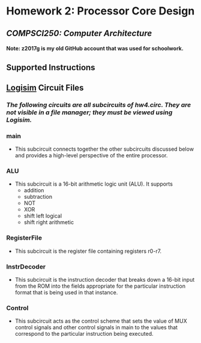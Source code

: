 # Homework 2: Processor Core Design
## ***COMPSCI250: Computer Architecture***
#### Note: z2017g is my old GitHub account that was used for schoolwork. 
## Supported Instructions

## [Logisim](http://www.cburch.com/logisim/download.html) Circuit Files
### *The following circuits are all subcircuits of hw4.circ. They are not visible in a file manager; they must be viewed using Logisim.*
### main
* This subcircuit connects together the other subcircuits discussed below and provides a high-level perspective of the entire processor. 

### ALU
* This subcircuit is a 16-bit arithmetic logic unit (ALU). It supports 
  * addition 
  * subtraction 
  * NOT
  * XOR
  * shift left logical
  * shift right arithmetic 

### RegisterFile
* This subcircuit is the register file containing registers r0-r7.

### InstrDecoder
* This subcircuit is the instruction decoder that breaks down a 16-bit input from the ROM into the fields appropriate for the particular instruction format that is being used in that instance. 

### Control
* This subcircuit acts as the control scheme that sets the value of MUX control signals and other control signals in main to the values that correspond to the particular instruction being executed. 

